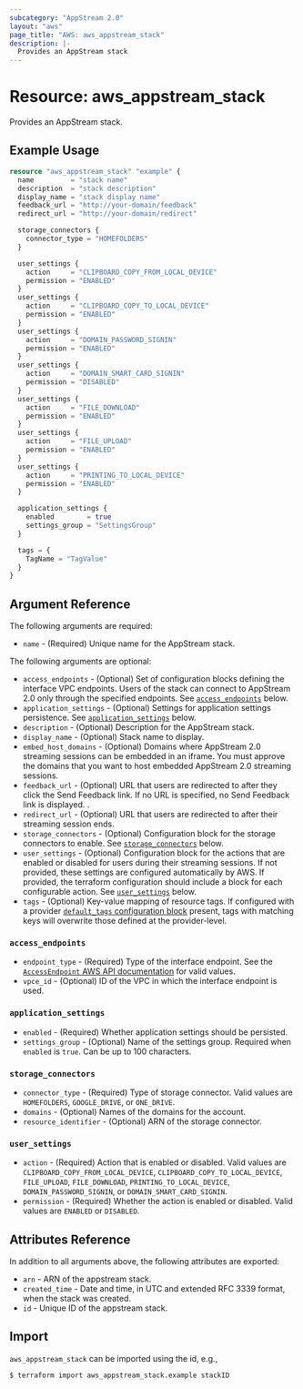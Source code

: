 ```yaml
---
subcategory: "AppStream 2.0"
layout: "aws"
page_title: "AWS: aws_appstream_stack"
description: |-
  Provides an AppStream stack
---
```


# Resource: aws_appstream_stack

Provides an AppStream stack.

## Example Usage

```terraform
resource "aws_appstream_stack" "example" {
  name         = "stack name"
  description  = "stack description"
  display_name = "stack display name"
  feedback_url = "http://your-domain/feedback"
  redirect_url = "http://your-domain/redirect"

  storage_connectors {
    connector_type = "HOMEFOLDERS"
  }

  user_settings {
    action     = "CLIPBOARD_COPY_FROM_LOCAL_DEVICE"
    permission = "ENABLED"
  }
  user_settings {
    action     = "CLIPBOARD_COPY_TO_LOCAL_DEVICE"
    permission = "ENABLED"
  }
  user_settings {
    action     = "DOMAIN_PASSWORD_SIGNIN"
    permission = "ENABLED"
  }
  user_settings {
    action     = "DOMAIN_SMART_CARD_SIGNIN"
    permission = "DISABLED"
  }
  user_settings {
    action     = "FILE_DOWNLOAD"
    permission = "ENABLED"
  }
  user_settings {
    action     = "FILE_UPLOAD"
    permission = "ENABLED"
  }
  user_settings {
    action     = "PRINTING_TO_LOCAL_DEVICE"
    permission = "ENABLED"
  }

  application_settings {
    enabled        = true
    settings_group = "SettingsGroup"
  }

  tags = {
    TagName = "TagValue"
  }
}
```

## Argument Reference

The following arguments are required:

* `name` - (Required) Unique name for the AppStream stack.

The following arguments are optional:

* `access_endpoints` - (Optional) Set of configuration blocks defining the interface VPC endpoints. Users of the stack can connect to AppStream 2.0 only through the specified endpoints.
  See [`access_endpoints`](#access_endpoints) below.
* `application_settings` - (Optional) Settings for application settings persistence.
  See [`application_settings`](#application_settings) below.
* `description` - (Optional) Description for the AppStream stack.
* `display_name` - (Optional) Stack name to display.
* `embed_host_domains` - (Optional) Domains where AppStream 2.0 streaming sessions can be embedded in an iframe. You must approve the domains that you want to host embedded AppStream 2.0 streaming sessions.
* `feedback_url` - (Optional) URL that users are redirected to after they click the Send Feedback link. If no URL is specified, no Send Feedback link is displayed. .
* `redirect_url` - (Optional) URL that users are redirected to after their streaming session ends.
* `storage_connectors` - (Optional) Configuration block for the storage connectors to enable.
  See [`storage_connectors`](#storage_connectors) below.
* `user_settings` - (Optional) Configuration block for the actions that are enabled or disabled for users during their streaming sessions. If not provided, these settings are configured automatically by AWS. If provided, the terraform configuration should include a block for each configurable action.
  See [`user_settings`](#user_settings) below.
* `tags` - (Optional) Key-value mapping of resource tags. If configured with a provider [`default_tags` configuration block](https://registry.terraform.io/providers/hashicorp/aws/latest/docs#default_tags-configuration-block) present, tags with matching keys will overwrite those defined at the provider-level.

### `access_endpoints`

* `endpoint_type` - (Required) Type of the interface endpoint.
  See the [`AccessEndpoint` AWS API documentation](https://docs.aws.amazon.com/appstream2/latest/APIReference/API_AccessEndpoint.html) for valid values.
* `vpce_id` - (Optional) ID of the VPC in which the interface endpoint is used.

### `application_settings`

* `enabled` - (Required) Whether application settings should be persisted.
* `settings_group` - (Optional) Name of the settings group.
  Required when `enabled` is `true`.
  Can be up to 100 characters.

### `storage_connectors`

* `connector_type` - (Required) Type of storage connector.
  Valid values are `HOMEFOLDERS`, `GOOGLE_DRIVE`, or `ONE_DRIVE`.
* `domains` - (Optional) Names of the domains for the account.
* `resource_identifier` - (Optional) ARN of the storage connector.

### `user_settings`

* `action` - (Required) Action that is enabled or disabled.
  Valid values are `CLIPBOARD_COPY_FROM_LOCAL_DEVICE`,  `CLIPBOARD_COPY_TO_LOCAL_DEVICE`, `FILE_UPLOAD`, `FILE_DOWNLOAD`, `PRINTING_TO_LOCAL_DEVICE`, `DOMAIN_PASSWORD_SIGNIN`, or `DOMAIN_SMART_CARD_SIGNIN`.
* `permission` - (Required) Whether the action is enabled or disabled.
  Valid values are `ENABLED` or `DISABLED`.

## Attributes Reference

In addition to all arguments above, the following attributes are exported:

* `arn` - ARN of the appstream stack.
* `created_time` - Date and time, in UTC and extended RFC 3339 format, when the stack was created.
* `id` - Unique ID of the appstream stack.

## Import

`aws_appstream_stack` can be imported using the id, e.g.,

```
$ terraform import aws_appstream_stack.example stackID
```
